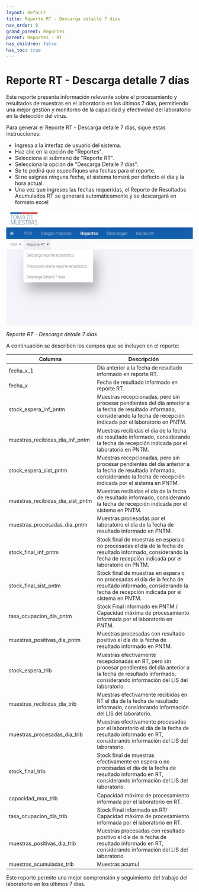 ```yaml
---
layout: default
title: Reporte RT - Descarga detalle 7 días
nav_order: 8
grand_parent: Reportes
parent: Reportes - RT
has_children: false
has_toc: true
---
```


# Reporte RT - Descarga detalle 7 días

Este reporte presenta información relevante sobre el procesamiento y resultados de muestras en el laboratorio en los últimos 7 días, permitiendo una mejor gestión y monitoreo de la capacidad y efectividad del laboratorio en la detección del virus.


Para generar el Reporte RT - Descarga detalle 7 días, sigue estas instrucciones:

- Ingresa a la interfaz de usuario del sistema.
- Haz clic en la opción de "Reportes".
- Selecciona el submenú de "Reporte RT".
- Selecciona la opción de "Descarga Detalle 7 días".
- Se te pedirá que especifiques una fechas para el reporte.
- Si no asignas ninguna fecha, el sistema tomará por defecto el día y la hora actual.
- Una vez que ingreses las fechas requeridas, el Reporte de Resultados Acumulados RT se generará automáticamente y se descargará en formato excel

![Alt text](img/Reporte-ReporteRT.jpg)

_Reporte RT - Descarga detalle 7 días_

A continuación se describen los campos que se incluyen en el reporte:

| Columna                              | Descripción |
|--------------------------------------|-------------|
| fecha_x_1                            | Día anterior a la fecha de resultado informado en reporte RT. |
| fecha_x                              | Fecha de resultado informado en reporte RT. |
| stock_espera_inf_pntm                | Muestras recepcionadas, pero sin procesar pendientes del día anterior a la fecha de resultado informado, considerando la fecha de recepción indicada por el laboratorio en PNTM. |
| muestras_recibidas_dia_inf_pntm      | Muestras recibidas el día de la fecha de resultado informado, considerando la fecha de recepción indicada por el laboratorio en PNTM. |
| stock_espera_sist_pntm               | Muestras recepcionadas, pero sin procesar pendientes del día anterior a la fecha de resultado informado, considerando la fecha de recepción indicada por el sistema en PNTM. |
| muestras_recibidas_dia_sist_pntm     | Muestras recibidas el día de la fecha de resultado informado, considerando la fecha de recepción indicada por el sistema en PNTM. |
| muestras_procesadas_dia_pntm         | Muestras procesadas por el laboratorio el día de la fecha de resultado informado en PNTM. |
| stock_final_inf_pntm                 | Stock final de muestras en espera o no procesadas el día de la fecha de resultado informado, considerando la fecha de recepción indicada por el laboratorio en PNTM. |
| stock_final_sist_pntm                | Stock final de muestras en espera o no procesadas el día de la fecha de resultado informado, considerando la fecha de recepción indicada por el sistema en PNTM. |
| tasa_ocupacion_dia_pntm              | Stock Final informado en PNTM / Capacidad máxima de procesamiento informada por el laboratorio en PNTM. |
| muestras_positivas_dia_pntm          | Muestras procesadas con resultado positivo el día de la fecha de resultado informado en PNTM. |
| stock_espera_trib                    | Muestras efectivamente recepcionadas en RT, pero sin procesar pendientes del día anterior a la fecha de resultado informado, considerando información del LIS del laboratorio. |
| muestras_recibidas_dia_trib          | Muestras efectivamente recibidas en RT el día de la fecha de resultado informado, considerando información del LIS del laboratorio. |
| muestras_procesadas_dia_trib         | Muestras efectivamente procesadas por el laboratorio el día de la fecha de resultado informado en RT, considerando información del LIS del laboratorio. |
| stock_final_trib                     | Stock final de muestras efectivamente en espera o no procesadas el día de la fecha de resultado informado en RT, considerando información del LIS del laboratorio. |
| capacidad_max_trib                   | Capacidad máxima de procesamiento informada por el laboratorio en RT. |
| tasa_ocupacion_dia_trib              | Stock Final informado en RT/ Capacidad máxima de procesamiento informada por el laboratorio en RT. |
| muestras_positivas_dia_trib          | Muestras procesadas con resultado positivo el día de la fecha de resultado informado en RT, considerando información del LIS del laboratorio. |
| muestras_acumuladas_trib             | Muestras acumul


Este reporte permite una mejor comprensión y seguimiento del trabajo del laboratorio en los últimos 7 días.